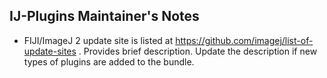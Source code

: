 IJ-Plugins Maintainer's Notes
-----------------------------

* FIJI/ImageJ 2 update site is listed at https://github.com/imagej/list-of-update-sites . Provides brief description.
  Update the description if new types of plugins are added to the bundle.